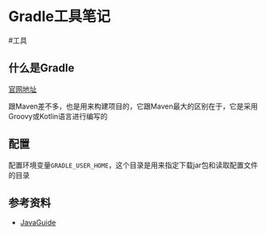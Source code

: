 # Gradle工具笔记

#工具 

## 什么是Gradle

[官网地址](https://gradle.org/)

跟Maven差不多，也是用来构建项目的，它跟Maven最大的区别在于，它是采用Groovy或Kotlin语言进行编写的



## 配置

配置环境变量`GRADLE_USER_HOME`，这个目录是用来指定下载jar包和读取配置文件的目录































## 参考资料

- [JavaGuide](https://javaguide.cn/tools/gradle/gradle-core-concepts.html#gradle-%E4%BB%8B%E7%BB%8D)

